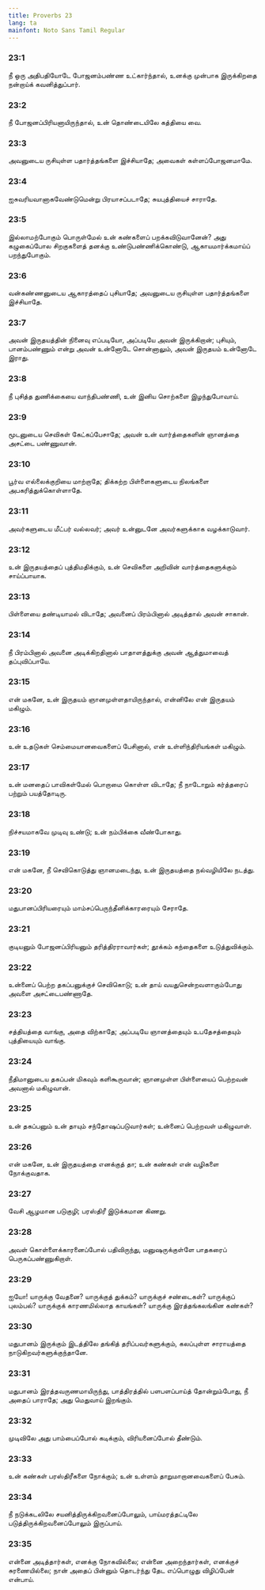 ```yaml
---
title: Proverbs 23
lang: ta
mainfont: Noto Sans Tamil Regular
---
```


###  23:1

நீ ஒரு அதிபதியோடே போஜனம்பண்ண உட்கார்ந்தால், உனக்கு முன்பாக இருக்கிறதை நன்றாய்க் கவனித்துப்பார்.

###  23:2

நீ போஜனப்பிரியனாயிருந்தால், உன் தொண்டையிலே கத்தியை வை.

###  23:3

அவனுடைய ருசியுள்ள பதார்த்தங்களை இச்சியாதே; அவைகள் கள்ளப்போஜனமாமே.

###  23:4

ஐசுவரியவானாகவேண்டுமென்று பிரயாசப்படாதே; சுயபுத்தியைச் சாராதே.

###  23:5

இல்லாமற்போகும் பொருள்மேல் உன் கண்களைப் பறக்கவிடுவானேன்? அது கழுகைப்போல சிறகுகளைத் தனக்கு உண்டுபண்ணிக்கொண்டு, ஆகாயமார்க்கமாய்ப் பறந்துபோகும்.

###  23:6

வன்கண்ணனுடைய ஆகாரத்தைப் புசியாதே; அவனுடைய ருசியுள்ள பதார்த்தங்களை இச்சியாதே.

###  23:7

அவன் இருதயத்தின் நினைவு எப்படியோ, அப்படியே அவன் இருக்கிறான்; புசியும், பானம்பண்ணும் என்று அவன் உன்னோடே சொன்னாலும், அவன் இருதயம் உன்னோடே இராது.

###  23:8

நீ புசித்த துணிக்கையை வாந்திபண்ணி, உன் இனிய சொற்களை இழந்துபோவாய்.

###  23:9

மூடனுடைய செவிகள் கேட்கப்பேசாதே; அவன் உன் வார்த்தைகளின் ஞானத்தை அசட்டை பண்ணுவான்.

###  23:10

பூர்வ எல்லைக்குறியை மாற்றாதே; திக்கற்ற பிள்ளைகளுடைய நிலங்களை அபகரித்துக்கொள்ளாதே.

###  23:11

அவர்களுடைய மீட்பர் வல்லவர்; அவர் உன்னுடனே அவர்களுக்காக வழக்காடுவார்.

###  23:12

உன் இருதயத்தைப் புத்திமதிக்கும், உன் செவிகளை அறிவின் வார்த்தைகளுக்கும் சாய்ப்பாயாக.

###  23:13

பிள்ளையை தண்டியாமல் விடாதே; அவனைப் பிரம்பினால் அடித்தால் அவன் சாகான்.

###  23:14

நீ பிரம்பினால் அவனை அடிக்கிறதினால் பாதாளத்துக்கு அவன் ஆத்துமாவைத் தப்புவிப்பாயே.

###  23:15

என் மகனே, உன் இருதயம் ஞானமுள்ளதாயிருந்தால், என்னிலே என் இருதயம் மகிழும்.

###  23:16

உன் உதடுகள் செம்மையானவைகளைப் பேசினால், என் உள்ளிந்திரியங்கள் மகிழும்.

###  23:17

உன் மனதைப் பாவிகள்மேல் பொறாமை கொள்ள விடாதே; நீ நாடோறும் கர்த்தரைப் பற்றும் பயத்தோடிரு.

###  23:18

நிச்சயமாகவே முடிவு உண்டு; உன் நம்பிக்கை வீண்போகாது.

###  23:19

என் மகனே, நீ செவிகொடுத்து ஞானமடைந்து, உன் இருதயத்தை நல்வழியிலே நடத்து.

###  23:20

மதுபானப்பிரியரையும் மாம்சப்பெருந்தீனிக்காரரையும் சேராதே.

###  23:21

குடியனும் போஜனப்பிரியனும் தரித்திரராவார்கள்; தூக்கம் கந்தைகளை உடுத்துவிக்கும்.

###  23:22

உன்னைப் பெற்ற தகப்பனுக்குச் செவிகொடு; உன் தாய் வயதுசென்றவளாகும்போது அவளை அசட்டைபண்ணாதே.

###  23:23

சத்தியத்தை வாங்கு, அதை விற்காதே; அப்படியே ஞானத்தையும் உபதேசத்தையும் புத்தியையும் வாங்கு.

###  23:24

நீதிமானுடைய தகப்பன் மிகவும் களிகூருவான்; ஞானமுள்ள பிள்ளையைப் பெற்றவன் அவனால் மகிழுவான்.

###  23:25

உன் தகப்பனும் உன் தாயும் சந்தோஷப்படுவார்கள்; உன்னைப் பெற்றவள் மகிழுவாள்.

###  23:26

என் மகனே, உன் இருதயத்தை எனக்குத் தா; உன் கண்கள் என் வழிகளை நோக்குவதாக.

###  23:27

வேசி ஆழமான படுகுழி; பரஸ்திரீ இடுக்கமான கிணறு.

###  23:28

அவள் கொள்ளைக்காரனைப்போல் பதிவிருந்து, மனுஷருக்குள்ளே பாதகரைப் பெருகப்பண்ணுகிறாள்.

###  23:29

ஐயோ! யாருக்கு வேதனை? யாருக்குத் துக்கம்? யாருக்குச் சண்டைகள்? யாருக்குப் புலம்பல்? யாருக்குக் காரணமில்லாத காயங்கள்? யாருக்கு இரத்தங்கலங்கின கண்கள்?

###  23:30

மதுபானம் இருக்கும் இடத்திலே தங்கித் தரிப்பவர்களுக்கும், கலப்புள்ள சாராயத்தை நாடுகிறவர்களுக்குந்தானே.

###  23:31

மதுபானம் இரத்தவருணமாயிருந்து, பாத்திரத்தில் பளபளப்பாய்த் தோன்றும்போது, நீ அதைப் பாராதே; அது மெதுவாய் இறங்கும்.

###  23:32

முடிவிலே அது பாம்பைப்போல் கடிக்கும், விரியனைப்போல் தீண்டும்.

###  23:33

உன் கண்கள் பரஸ்திரீகளை நோக்கும்; உன் உள்ளம் தாறுமாறானவைகளைப் பேசும்.

###  23:34

நீ நடுக்கடலிலே சயனித்திருக்கிறவனைப்போலும், பாய்மரத்தட்டிலே படுத்திருக்கிறவனைப்போலும் இருப்பாய்.

###  23:35

என்னை அடித்தார்கள், எனக்கு நோகவில்லை; என்னை அறைந்தார்கள், எனக்குச் சுரணையில்லை; நான் அதைப் பின்னும் தொடர்ந்து தேட எப்பொழுது விழிப்பேன் என்பாய்.

